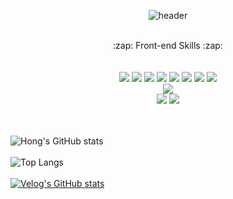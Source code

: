 <div align=center>
  
![header](https://capsule-render.vercel.app/api?type=cylinder&color=ffe4e1&height=150&section=header&text=Welcome'-'&fontColor=ffffff&fontSize=70&animation=fadeIn&fontAlignY=55)
</div>
<br />
<div display=flex align=center>
 <div > :zap: Front-end Skills :zap: </div>
  <br />
  <br />
<img src="https://img.shields.io/badge/HTML5-E34F26?style=for-the-badge&logo=HTML5&logoColor=white">
<img src="https://img.shields.io/badge/CSS-1572B6?style=for-the-badge&logo=Java&logoColor=white">
<img src="https://img.shields.io/badge/JavaScript-F7DF1E?style=for-the-badge&logo=JavaScript&logoColor=white">
<img src="https://img.shields.io/badge/React-61DAFB?style=for-the-badge&logo=MySQL&logoColor=white">
<img src="https://img.shields.io/badge/Styledcomponent-DB7093?style=for-the-badge&logo=MySQL&logoColor=white">
<img src="https://img.shields.io/badge/Redux-764ABC?style=for-the-badge&logo=redux&logoColor=white">
<img src="https://img.shields.io/badge/Bootstrap-7952B3?style=for-the-badge&logo=bootstrap&logoColor=white">
<img src="https://img.shields.io/badge/Node.js-339933?style=for-the-badge&logo=node.js&logoColor=white">

<br />
<img src="https://img.shields.io/badge/aws-232F3E?style=for-the-badge&logo=Amazon aws&logoColor=white">
<br />
<img src="https://img.shields.io/badge/github-181717?style=for-the-badge&logo=github&logoColor=white">
<img src="https://img.shields.io/badge/VSCode-007ACC?style=for-the-badge&logo=VisualStudioCode&logoColor=white">
</div>


  <br />
  <br />
  
![Hong's GitHub stats](https://github-readme-stats.vercel.app/api?username=Yunsu0928&show_icons=true&theme=radical)<br /><br />
![Top Langs](https://github-readme-stats.vercel.app/api/top-langs/?username=Yunsu0928&langs_count=8)<br /><br />
  [![Velog's GitHub stats](https://velog-readme-stats.vercel.app/api/list?name=yunsu0928)](https://velog.io/@yunsu0928) 


<!--
**Yunsu0928/Yunsu0928** is a ✨ _special_ ✨ repository because its `README.md` (this file) appears on your GitHub profile.

Here are some ideas to get you started:

- 🔭 I’m currently working on ...
- 🌱 I’m currently learning ...
- 👯 I’m looking to collaborate on ...
- 🤔 I’m looking for help with ...
- 💬 Ask me about ...
- 📫 How to reach me: ...
- 😄 Pronouns: ...
- ⚡ Fun fact: ...
-->

